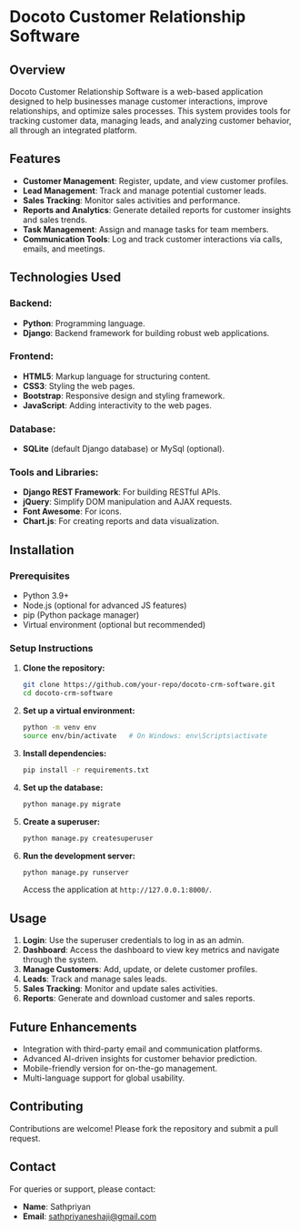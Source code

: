 # Docoto Customer Relationship Software

## Overview
Docoto Customer Relationship Software is a web-based application designed to help businesses manage customer interactions, improve relationships, and optimize sales processes. This system provides tools for tracking customer data, managing leads, and analyzing customer behavior, all through an integrated platform.

## Features
- **Customer Management**: Register, update, and view customer profiles.
- **Lead Management**: Track and manage potential customer leads.
- **Sales Tracking**: Monitor sales activities and performance.
- **Reports and Analytics**: Generate detailed reports for customer insights and sales trends.
- **Task Management**: Assign and manage tasks for team members.
- **Communication Tools**: Log and track customer interactions via calls, emails, and meetings.

## Technologies Used
### Backend:
- **Python**: Programming language.
- **Django**: Backend framework for building robust web applications.

### Frontend:
- **HTML5**: Markup language for structuring content.
- **CSS3**: Styling the web pages.
- **Bootstrap**: Responsive design and styling framework.
- **JavaScript**: Adding interactivity to the web pages.

### Database:
- **SQLite** (default Django database) or MySql (optional).

### Tools and Libraries:
- **Django REST Framework**: For building RESTful APIs.
- **jQuery**: Simplify DOM manipulation and AJAX requests.
- **Font Awesome**: For icons.
- **Chart.js**: For creating reports and data visualization.

## Installation
### Prerequisites
- Python 3.9+
- Node.js (optional for advanced JS features)
- pip (Python package manager)
- Virtual environment (optional but recommended)

### Setup Instructions
1. **Clone the repository:**
   ```bash
   git clone https://github.com/your-repo/docoto-crm-software.git
   cd docoto-crm-software
   ```

2. **Set up a virtual environment:**
   ```bash
   python -m venv env
   source env/bin/activate   # On Windows: env\Scripts\activate
   ```

3. **Install dependencies:**
   ```bash
   pip install -r requirements.txt
   ```

4. **Set up the database:**
   ```bash
   python manage.py migrate
   ```

5. **Create a superuser:**
   ```bash
   python manage.py createsuperuser
   ```

6. **Run the development server:**
   ```bash
   python manage.py runserver
   ```
   Access the application at `http://127.0.0.1:8000/`.

## Usage
1. **Login**: Use the superuser credentials to log in as an admin.
2. **Dashboard**: Access the dashboard to view key metrics and navigate through the system.
3. **Manage Customers**: Add, update, or delete customer profiles.
4. **Leads**: Track and manage sales leads.
5. **Sales Tracking**: Monitor and update sales activities.
6. **Reports**: Generate and download customer and sales reports.



## Future Enhancements
- Integration with third-party email and communication platforms.
- Advanced AI-driven insights for customer behavior prediction.
- Mobile-friendly version for on-the-go management.
- Multi-language support for global usability.


## Contributing
Contributions are welcome! Please fork the repository and submit a pull request.

## Contact
For queries or support, please contact:
- **Name**: Sathpriyan
- **Email**: sathpriyaneshaji@gmail.com

